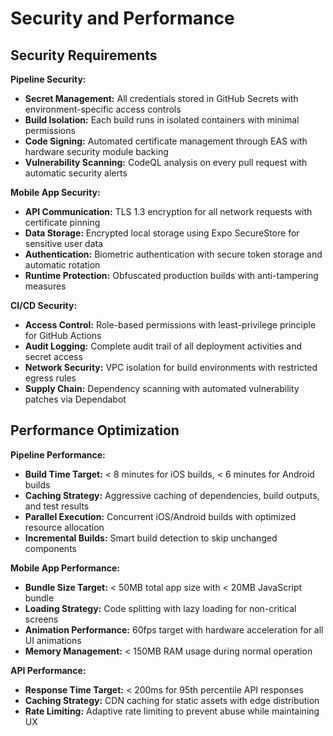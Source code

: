 # Security and Performance

## Security Requirements

**Pipeline Security:**
- **Secret Management:** All credentials stored in GitHub Secrets with environment-specific access controls
- **Build Isolation:** Each build runs in isolated containers with minimal permissions
- **Code Signing:** Automated certificate management through EAS with hardware security module backing
- **Vulnerability Scanning:** CodeQL analysis on every pull request with automatic security alerts

**Mobile App Security:**
- **API Communication:** TLS 1.3 encryption for all network requests with certificate pinning
- **Data Storage:** Encrypted local storage using Expo SecureStore for sensitive user data
- **Authentication:** Biometric authentication with secure token storage and automatic rotation
- **Runtime Protection:** Obfuscated production builds with anti-tampering measures

**CI/CD Security:**
- **Access Control:** Role-based permissions with least-privilege principle for GitHub Actions
- **Audit Logging:** Complete audit trail of all deployment activities and secret access
- **Network Security:** VPC isolation for build environments with restricted egress rules
- **Supply Chain:** Dependency scanning with automated vulnerability patches via Dependabot

## Performance Optimization

**Pipeline Performance:**
- **Build Time Target:** < 8 minutes for iOS builds, < 6 minutes for Android builds
- **Caching Strategy:** Aggressive caching of dependencies, build outputs, and test results
- **Parallel Execution:** Concurrent iOS/Android builds with optimized resource allocation
- **Incremental Builds:** Smart build detection to skip unchanged components

**Mobile App Performance:**
- **Bundle Size Target:** < 50MB total app size with < 20MB JavaScript bundle
- **Loading Strategy:** Code splitting with lazy loading for non-critical screens
- **Animation Performance:** 60fps target with hardware acceleration for all UI animations
- **Memory Management:** < 150MB RAM usage during normal operation

**API Performance:**
- **Response Time Target:** < 200ms for 95th percentile API responses
- **Caching Strategy:** CDN caching for static assets with edge distribution
- **Rate Limiting:** Adaptive rate limiting to prevent abuse while maintaining UX
